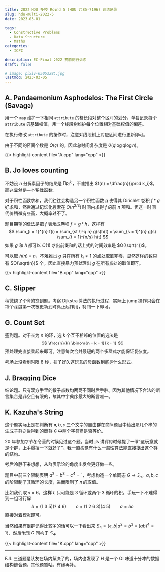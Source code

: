 ```yaml
---
title: 2022 HDU 多校 Round 5 (HDU 7185-7196) 训练记录
slug: hdu-multi-2022-5
date: 2023-03-01

tags:
  - Constructive Problems
  - Data Structure
  - Maths
categories:
  - ICPC

description: EC-Final 2022 赛前例行训练
draft: false

# image: pixiv-65053285.jpg
lastmod: 2023-03-05
---
```


## A. Pandaemonium Asphodelos: The First Circle (Savage)

用一个 `map` 维护一下相同 `attribute` 的极长段对整个区间的划分，单独记录每个 `attribute` 的基础权值，用一个线段树维护每个位置相对基础权值的偏差。

在执行修改 `attribute` 的操作时，注意对线段树上对应区间进行更新即可。

由于不同的区间个数是 $O(q)$ 的，因此总时间复杂度是 $O(q \log q \log n)$。

{{< highlight-content file="A.cpp" lang="cpp" >}}

## B. Jo loves counting

不妨设 $n$ 分解素因子的结果是 $\prod p_i^{k_i}$，不难推出 $f(n) = \dfrac{n}{\prod k_i}$，而这显然是一个积性函数。

对于积性函数求和，我们往往会构造另一个积性函数 $g$ 使得其 Dirichlet 卷积 $f * g$ 好求和，然后通过记忆化搜索在 $O(n^{2/3})$ 时间内求得 $f$ 的前 $n$ 项和。但这一时间代价稍微有些高，大概率过不了。

题目期望的做法是把 $f$ 表示成卷积 $f = g * h$，这样有
$$
\sum_{i = 1}^{n} f(i) = \sum_{st \leq n} g(s)h(t) = \sum_{s = 1}^{n} g(s) \sum_{t = 1}^{n/s} h(t)
$$
如果 $g$ 和 $h$ 都可以 $O(1)$ 求出前缀和的话上式的时间效率是 $O(\sqrt{n})$。

可以取 $h(n) = n$，不难推出 $g$ 只在所有 $k_i \neq 1$ 的点处取值非零，显然这样的数只有 $O(\sqrt{n})$ 个，因此直接暴力预处理出 $g$ 在所有点处的取值即可。

{{< highlight-content file="B.cpp" lang="cpp" >}}

## C. Slipper

稍微绕了个弯的签到题。考察 Dijkstra 算法的执行过程，实际上 jump 操作只会在每个深度第一次被更新到时真正起作用，特判一下即可。

## G. Count Set

签到题。对于长为 $n$ 的环，选 $k$ 个互不相邻的位置的选法是
$$
\frac{n}{k} \binom{n - k - 1}{k - 1}
$$
预处理完直接乘起来即可。注意每次合并最短的两个多项式才能保证复杂度。

考场上没看到时限 8 秒，推了好久这玩意的母函数到底是什么形式。

## J. Bragging Dice

结论题。只有双方手里的骰子点数均两两不同时后手胜。因为其他情况下合法的断言集合是非空且有限的，故其中字典序最大的断言唯一。

## K. Kazuha's String

这个题实际上是在判断有 $a, b, c$ 三个文字的自由群在商掉题目中给出那几个串的生成子群之后得到的商群 $G$ 中两个字符串是否等价。

20 年参加字节冬令营的时候见过这个题，当时 jls 讲评的时候提了一嘴“这玩意就是个群，上手爆搜一下就好了”，我一直感觉有什么一般性算法能直接搜出这个群的结构。

考后冷静下来想想，从群表示论的角度出发会更好做一些。

题目中前三个限制表明 $a^2 = b^3 = c^4 = 1$，考虑构造一个单同态 $G \to S_n$。$a, b, c$ 的阶限制了其循环的长度，进而限制了 $n$ 的取值。

比如我们取 $n = 6$，这样 $b$ 只可能是 $3$ 循环或两个 $3$ 循环的积。手玩一下不难得到一组可行解
$$
b = (1 \ 3 \ 5)(2 \ 4 \ 6) \qquad c = (1 \ 2 \ 6 \ 3) (4 \ 5) \qquad a = bc
$$
直接对着模拟即可。

当然如果有限群记得比较多的话可以一下看出来 $S_4 = \langle a, b | a^2 = b^3 = (ab)^4 = 1 \rangle$，然后发现 $G$ 同构于 $S_4$。

{{< highlight-content file="K.cpp" lang="cpp" >}}

---

FJL 三道题是队友在场内解决了的，场内也发现了 H 是一个 OI 味道十分冲的数据结构缝合题。其他题暂咕，有缘再补。
